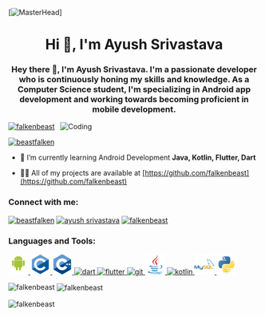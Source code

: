 
[![MasterHead](https://cdn-images-1.medium.com/v2/resize:fill:1600:480/gravity:fp:0.5:0.4/1*zy5IG2inEQSqeWyPJ7vo-g.gif
)]


<h1 align="center">Hi 👋, I'm Ayush Srivastava</h1>
<h3 align="center">Hey there 👋, I'm Ayush Srivastava. I'm a passionate developer who is continuously honing my skills and knowledge. As a Computer Science student, I'm specializing in Android app development and working towards becoming proficient in mobile development.</h3>

<img align = "right" alt = "Coding" width = "400" src= " https://gifdb.com/images/high/animated-man-computer-coding-nae6mec378lsg1i3.gif">

 

<p align="left"> <a href="https://github.com/ryo-ma/github-profile-trophy"><img src="https://github-profile-trophy.vercel.app/?username=falkenbeast" alt="falkenbeast" /></a> </p>

<p align="left"> <a href="https://twitter.com/beastfalken" target="blank"><img src="https://img.shields.io/twitter/follow/beastfalken?logo=twitter&style=for-the-badge" alt="beastfalken" /></a> </p>

- 🌱 I’m currently learning Android Development **Java, Kotlin, Flutter, Dart**

- 👨‍💻 All of my projects are available at [https://github.com/falkenbeast](https://github.com/falkenbeast)

<h3 align="left">Connect with me:</h3>
<p align="left">
<a href="https://twitter.com/beastfalken" target="blank"><img align="center" src="https://raw.githubusercontent.com/rahuldkjain/github-profile-readme-generator/master/src/images/icons/Social/twitter.svg" alt="beastfalken" height="30" width="40" /></a>
<a href="https://linkedin.com/in/ayush srivastava" target="blank"><img align="center" src="https://raw.githubusercontent.com/rahuldkjain/github-profile-readme-generator/master/src/images/icons/Social/linked-in-alt.svg" alt="ayush srivastava" height="30" width="40" /></a>
<a href="https://instagram.com/falkenbeast" target="blank"><img align="center" src="https://raw.githubusercontent.com/rahuldkjain/github-profile-readme-generator/master/src/images/icons/Social/instagram.svg" alt="falkenbeast" height="30" width="40" /></a>
</p>

<h3 align="left">Languages and Tools:</h3>
<p align="left"> <a href="https://developer.android.com" target="_blank" rel="noreferrer"> <img src="https://raw.githubusercontent.com/devicons/devicon/master/icons/android/android-original-wordmark.svg" alt="android" width="40" height="40"/> </a> <a href="https://www.cprogramming.com/" target="_blank" rel="noreferrer"> <img src="https://raw.githubusercontent.com/devicons/devicon/master/icons/c/c-original.svg" alt="c" width="40" height="40"/> </a> <a href="https://www.w3schools.com/cpp/" target="_blank" rel="noreferrer"> <img src="https://raw.githubusercontent.com/devicons/devicon/master/icons/cplusplus/cplusplus-original.svg" alt="cplusplus" width="40" height="40"/> </a> <a href="https://dart.dev" target="_blank" rel="noreferrer"> <img src="https://www.vectorlogo.zone/logos/dartlang/dartlang-icon.svg" alt="dart" width="40" height="40"/> </a> <a href="https://flutter.dev" target="_blank" rel="noreferrer"> <img src="https://www.vectorlogo.zone/logos/flutterio/flutterio-icon.svg" alt="flutter" width="40" height="40"/> </a> <a href="https://git-scm.com/" target="_blank" rel="noreferrer"> <img src="https://www.vectorlogo.zone/logos/git-scm/git-scm-icon.svg" alt="git" width="40" height="40"/> </a> <a href="https://www.java.com" target="_blank" rel="noreferrer"> <img src="https://raw.githubusercontent.com/devicons/devicon/master/icons/java/java-original.svg" alt="java" width="40" height="40"/> </a> <a href="https://kotlinlang.org" target="_blank" rel="noreferrer"> <img src="https://www.vectorlogo.zone/logos/kotlinlang/kotlinlang-icon.svg" alt="kotlin" width="40" height="40"/> </a> <a href="https://www.mysql.com/" target="_blank" rel="noreferrer"> <img src="https://raw.githubusercontent.com/devicons/devicon/master/icons/mysql/mysql-original-wordmark.svg" alt="mysql" width="40" height="40"/> </a> <a href="https://www.python.org" target="_blank" rel="noreferrer"> <img src="https://raw.githubusercontent.com/devicons/devicon/master/icons/python/python-original.svg" alt="python" width="40" height="40"/> </a> </p>

<p><img align="left" src="https://github-readme-stats.vercel.app/api/top-langs?username=falkenbeast&show_icons=true&locale=en&layout=compact" alt="falkenbeast" /></p>

<p>&nbsp;<img align="center" src="https://github-readme-stats.vercel.app/api?username=falkenbeast&show_icons=true&locale=en" alt="falkenbeast" /></p>

<p><img align="center" src="https://github-readme-streak-stats.herokuapp.com/?user=falkenbeast&" alt="falkenbeast" /></p>
